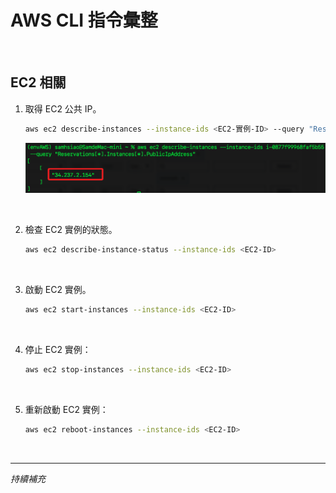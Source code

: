 # AWS CLI 指令彙整

<br>

## EC2 相關

1. 取得 EC2 公共 IP。

    ```bash
    aws ec2 describe-instances --instance-ids <EC2-實例-ID> --query "Reservations[*].Instances[*].PublicIpAddress"
    ```

    ![](images/img_36.png)

<br>

2. 檢查 EC2 實例的狀態。

    ```bash
    aws ec2 describe-instance-status --instance-ids <EC2-ID>
    ```

<br>

3. 啟動 EC2 實例。

    ```bash
    aws ec2 start-instances --instance-ids <EC2-ID>
    ```

<br>

4. 停止 EC2 實例：

    ```bash
    aws ec2 stop-instances --instance-ids <EC2-ID>
    ```

<br>

5. 重新啟動 EC2 實例：

    ```bash
    aws ec2 reboot-instances --instance-ids <EC2-ID>
    ```

<br>

___

_持續補充_